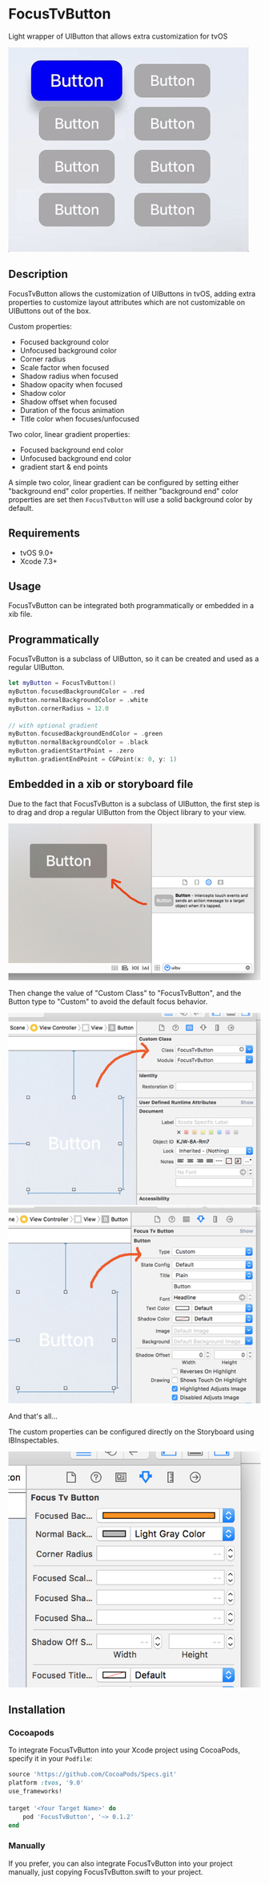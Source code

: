 # FocusTvButton

Light wrapper of UIButton that allows extra customization for tvOS

![](art/preview.gif)

## Description

FocusTvButton allows the customization of UIButtons in tvOS, adding extra properties to customize layout attributes which are not customizable on UIButtons out of the box.

Custom properties:

- Focused background color
- Unfocused background color
- Corner radius
- Scale factor when focused
- Shadow radius when focused
- Shadow opacity when focused
- Shadow color
- Shadow offset when focused
- Duration of the focus animation
- Title color when focuses/unfocused

Two color, linear gradient properties:
- Focused background end color
- Unfocused background end color
- gradient start & end points

A simple two color, linear gradient can be configured by setting either "background end" color properties. If neither "background end" color properties are set then `FocusTvButton` will use a solid background color by default.

## Requirements

- tvOS 9.0+
- Xcode 7.3+

## Usage

FocusTvButton can be integrated both programmatically or embedded in a xib file.

## Programmatically

FocusTvButton is a subclass of UIButton, so it can be created and used as a regular UIButton.

```swift
let myButton = FocusTvButton()
myButton.focusedBackgroundColor = .red
myButton.normalBackgroundColor = .white
myButton.cornerRadius = 12.0

// with optional gradient
myButton.focusedBackgroundEndColor = .green
myButton.normalBackgroundColor = .black
myButton.gradientStartPoint = .zero
myButton.gradientEndPoint = CGPoint(x: 0, y: 1)
```

## Embedded in a xib or storyboard file

Due to the fact that FocusTvButton is a subclass of UIButton, the first step is to drag and drop a regular UIButton from the Object library to your view.

![](art/buttonObjectLibrary.png)

Then change the value of "Custom Class" to "FocusTvButton", and the Button type to "Custom" to avoid the default focus behavior.

![](art/buttonCustomClass.png) ![](art/buttonTypeCustom.png)

And that's all...

The custom properties can be configured directly on the Storyboard using IBInspectables.

![](art/ibinspectables.png)

## Installation

### Cocoapods

To integrate FocusTvButton into your Xcode project using CocoaPods, specify it in your `Podfile`:

```ruby
source 'https://github.com/CocoaPods/Specs.git'
platform :tvos, '9.0'
use_frameworks!

target '<Your Target Name>' do
    pod 'FocusTvButton', '~> 0.1.2'
end
```

### Manually

If you prefer, you can also integrate FocusTvButton into your project manually, just copying FocusTvButton.swift to your project.
